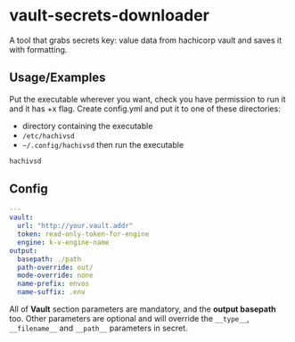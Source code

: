 
# vault-secrets-downloader

A tool that grabs secrets key: value data from hachicorp vault and saves it with formatting.




## Usage/Examples
Put the executable wherever you want, check you have permission to run it and it has +x flag.
Create config.yml and put it to one of these directories:
 - directory containing the executable
 - `/etc/hachivsd`
 - `~/.config/hachivsd`
then run the executable
```bash
hachivsd
```
## Config

```yaml
---
vault:
  url: "http://your.vault.addr"
  token: read-only-token-for-engine
  engine: k-v-engine-name
output: 
  basepath: ./path
  path-override: out/
  mode-override: none
  name-prefix: envos
  name-suffix: .env
```
All of **Vault** section parameters are mandatory,
and the **output basepath** too.
Other parameters are optional and will override the `__type__`, `__filename__` and `__path__` parameters in secret.
